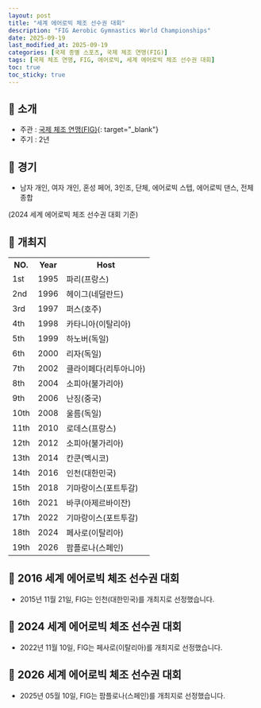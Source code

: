 ```yaml
---
layout: post
title: "세계 에어로빅 체조 선수권 대회"
description: "FIG Aerobic Gymnastics World Championships"
date: 2025-09-19
last_modified_at: 2025-09-19
categories: [국제 종별 스포츠, 국제 체조 연맹(FIG)]
tags: [국제 체조 연맹, FIG, 에어로빅, 세계 에어로빅 체조 선수권 대회]
toc: true
toc_sticky: true
---
```

## 📜 소개
* 주관 : [국제 체조 연맹(FIG)](https://www.gymnastics.sport/site/){: target="_blank"}
* 주기 : 2년

## 📜 경기
* 남자 개인, 여자 개인, 혼성 페어, 3인조, 단체, 에어로빅 스텝, 에어로빅 댄스, 전체 종합

(2024 세계 에어로빅 체조 선수권 대회 기준)

## 📜 개최지

<html>

<head>
    <meta charset="UTF-8">
</head>

<body>
    <table>
        <tr class="header-row">
            <th class="col-no">NO.</th>
            <th class="col-year">Year</th>
            <th class="col-host">Host</th>
        </tr>
        <tr>
            <td>1st</td>
            <td>1995</td>
            <td>파리(프랑스)</td>
        </tr>
        <tr>
            <td>2nd</td>
            <td>1996</td>
            <td>헤이그(네덜란드)</td>
        </tr>
        <tr>
            <td>3rd</td>
            <td>1997</td>
            <td>퍼스(호주)</td>
        </tr>
        <tr>
            <td>4th</td>
            <td>1998</td>
            <td>카타니아(이탈리아)</td>
        </tr>
        <tr>
            <td>5th</td>
            <td>1999</td>
            <td>하노버(독일)</td>
        </tr>
        <tr>
            <td>6th</td>
            <td>2000</td>
            <td>리자(독일)</td>
        </tr>
        <tr>
            <td>7th</td>
            <td>2002</td>
            <td>클라이페다(리투아니아)</td>
        </tr>
        <tr>
            <td>8th</td>
            <td>2004</td>
            <td>소피아(불가리아)</td>
        </tr>
        <tr>
            <td>9th</td>
            <td>2006</td>
            <td>난징(중국)</td>
        </tr>
        <tr>
            <td>10th</td>
            <td>2008</td>
            <td>울름(독일)</td>
        </tr>
        <tr>
            <td>11th</td>
            <td>2010</td>
            <td>로데스(프랑스)</td>
        </tr>
        <tr>
            <td>12th</td>
            <td>2012</td>
            <td>소피아(불가리아)</td>
        </tr>
        <tr>
            <td>13th</td>
            <td>2014</td>
            <td>칸쿤(멕시코)</td>
        </tr>
        <tr class="korea-host-bg">
            <td><span class="korea-host">14th</span></td>
            <td><span class="korea-host">2016</span></td>
            <td><span class="korea-host">인천(대한민국)</span></td>
        </tr>
        <tr>
            <td>15th</td>
            <td>2018</td>
            <td>기마랑이스(포트투갈)</td>
        </tr>
        <tr>
            <td>16th</td>
            <td>2021</td>
            <td>바쿠(아제르바이잔)</td>
        </tr>
        <tr>
            <td>17th</td>
            <td>2022</td>
            <td>기마랑이스(포트투갈)</td>
        </tr>
        <tr>
            <td>18th</td>
            <td>2024</td>
            <td>페사로(이탈리아)</td>
        </tr>
        <tr>
            <td>19th</td>
            <td>2026</td>
            <td>팜플로나(스페인)</td>
        </tr>
    </table>
</body>

</html>

## 📜 2016 세계 에어로빅 체조 선수권 대회
* 2015년 11월 21일, FIG는 <span class="korea-host">인천(대한민국)</span>를 개최지로 선정했습니다.

## 📜 2024 세계 에어로빅 체조 선수권 대회
* 2022년 11월 10일, FIG는 <span class="foreign-host">페사로(이탈리아)</span>를 개최지로 선정했습니다.

## 📜 2026 세계 에어로빅 체조 선수권 대회
* 2025년 05월 10일, FIG는 <span class="foreign-host">팜플로나(스페인)</span>를 개최지로 선정했습니다.
